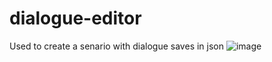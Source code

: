 # dialogue-editor
Used to create a senario with dialogue
saves in json
![image](https://user-images.githubusercontent.com/36863148/110217777-f881be00-7e83-11eb-99b8-529f1a98d663.png)
